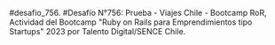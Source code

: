 #desafio_756.
#Desafío N°756: Prueba - Viajes Chile - Bootcamp RoR, Actividad del Bootcamp "Ruby on Rails para Emprendimientos tipo Startups" 2023 por Talento Digital/SENCE Chile.
